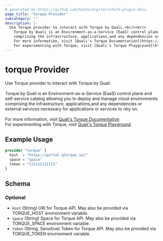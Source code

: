 ```yaml
---
# generated by https://github.com/hashicorp/terraform-plugin-docs
page_title: "torque Provider"
subcategory: ""
description: |-
  Use Torque provider to interact with Torque by Quali.<br/><br/>
  	Torque by Quali is an Environment-as-a-Service (EaaS) control plane and self-service catalog allowing you to deploy and manage cloud environments  
  	comprising the infrastructure, applications,and any dependencies or external services necessary for applications or services to rely on.<br/><br/>
  	For more information, visit [Quali's Torque Documentation](https://docs.qtorque.io)  
  	For experimenting with Torque, visit [Quali's Torque Playground](https://www.quali.com/watch-see-the-torque-playground-in-action/)
---
```


# torque Provider

Use Torque provider to interact with Torque by Quali.<br/><br/>
		Torque by Quali is an Environment-as-a-Service (EaaS) control plane and self-service catalog allowing you to deploy and manage cloud environments  
		comprising the infrastructure, applications,and any dependencies or external services necessary for applications or services to rely on.<br/><br/>
		For more information, visit [Quali's Torque Documentation](https://docs.qtorque.io)  
		For experimenting with Torque, visit [Quali's Torque Playground](https://www.quali.com/watch-see-the-torque-playground-in-action/)

## Example Usage

```terraform
provider "torque" {
  host  = "https://portal.qtorque.io/"
  space = "space"
  token = "111111111111"
}
```

<!-- schema generated by tfplugindocs -->
## Schema

### Optional

- `host` (String) URI for Torque API. May also be provided via TORQUE_HOST environment variable.
- `space` (String) Space for Torque API. May also be provided via TORQUE_SPACE environment variable.
- `token` (String, Sensitive) Token for Torque API. May also be provided via TORQUE_TOKEN environment variable.
